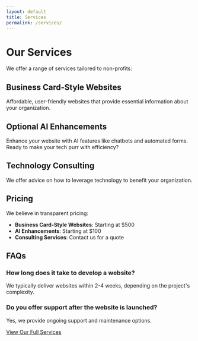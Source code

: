 ```yaml
---
layout: default
title: Services
permalink: /services/
---
```


# Our Services

We offer a range of services tailored to non-profits:

## Business Card-Style Websites

Affordable, user-friendly websites that provide essential information about your organization.

## Optional AI Enhancements

Enhance your website with AI features like chatbots and automated forms. Ready to make your tech purr with efficiency?

## Technology Consulting

We offer advice on how to leverage technology to benefit your organization.

## Pricing

We believe in transparent pricing:

- **Business Card-Style Websites**: Starting at $500
- **AI Enhancements**: Starting at $100
- **Consulting Services**: Contact us for a quote

## FAQs

### How long does it take to develop a website?

We typically deliver websites within 2-4 weeks, depending on the project's complexity.

### Do you offer support after the website is launched?

Yes, we provide ongoing support and maintenance options.

[View Our Full Services](https://tubatech.dev/)
